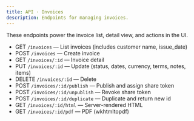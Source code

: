 ```yaml
---
title: API · Invoices
description: Endpoints for managing invoices.
---
```


These endpoints power the invoice list, detail view, and actions in the UI.

- GET `/invoices` — List invoices (includes customer name, issue_date)
- POST `/invoices` — Create invoice
- GET `/invoices/:id` — Invoice detail
- PUT `/invoices/:id` — Update (status, dates, currency, terms, notes, items)
- DELETE `/invoices/:id` — Delete
- POST `/invoices/:id/publish` — Publish and assign share token
- POST `/invoices/:id/unpublish` — Revoke share token
- POST `/invoices/:id/duplicate` — Duplicate and return new id
- GET `/invoices/:id/html` — Server-rendered HTML
- GET `/invoices/:id/pdf` — PDF (wkhtmltopdf)
